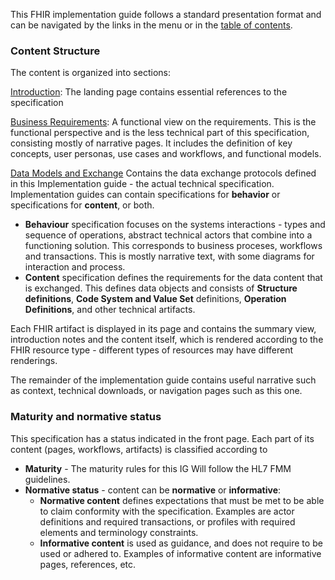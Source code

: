 This FHIR implementation guide follows a standard presentation format and can be navigated by the links in the menu or in the [table of contents](toc.html).

### Content Structure

The content is organized into sections: 

[Introduction](index.html): The landing page contains essential references to the specification

[Business Requirements](requirements.html): A functional view on the requirements. This is the functional perspective and is the less technical part of this specification, consisting mostly of narrative pages. It includes the definition of key concepts, user personas, use cases and workflows, and functional models.

[Data Models and Exchange](data_exchange) Contains the data exchange protocols defined in this Implementation guide - the actual technical specification. Implementation guides can contain specifications for **behavior** or specifications for **content**, or both. 
* **Behaviour** specification focuses on the systems interactions - types and sequence of operations, abstract technical actors that combine into a functioning solution. This corresponds to business proceses, workflows and transactions. This is mostly narrative text, with some diagrams for interaction and process.
* **Content** specification defines the requirements for the data content that is exchanged. This defines data objects and consists of **Structure definitions**, **Code System and Value Set** definitions, **Operation Definitions**, and other technical artifacts. 

Each FHIR artifact is displayed in its page and contains the summary view, introduction notes and the content itself, which is rendered according to the FHIR resource type - different types of resources may have different renderings.

The remainder of the implementation guide contains useful narrative such as context, technical downloads, or navigation pages such as this one.


### Maturity and normative status
This specification has a status indicated in the front page. Each part of its content (pages, workflows, artifacts) is classified according to
* **Maturity** - The maturity rules for this IG Will follow the HL7 FMM guidelines.
* **Normative status** - content can be **normative** or **informative**:
  * **Normative content** defines expectations that must be met to be able to claim conformity with the specification. Examples are actor definitions and required transactions, or profiles with required elements and terminology constraints.
  * **Informative content** is used as guidance, and does not require to be used or adhered to. Examples of informative content are informative pages, references, etc.

  
